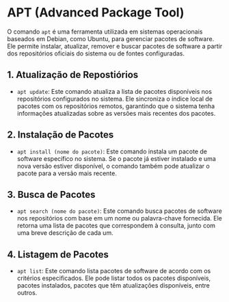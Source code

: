 # APT (Advanced Package Tool)

O comando `apt` é uma ferramenta utilizada em sistemas operacionais baseados em Debian, como Ubuntu, para gerenciar pacotes de software. Ele permite instalar, atualizar, remover e buscar pacotes de software a partir dos repositórios oficiais do sistema ou de fontes configuradas.

## 1. Atualização de Repostiórios
- `apt update`: Este comando atualiza a lista de pacotes disponíveis nos repositórios configurados no sistema. Ele sincroniza o índice local de pacotes com os repositórios remotos, garantindo que o sistema tenha informações atualizadas sobre as versões mais recentes dos pacotes.

## 2. Instalação de Pacotes
- `apt install (nome do pacote)`: Este comando instala um pacote de software específico no sistema. Se o pacote já estiver instalado e uma nova versão estiver disponível, o comando também pode atualizar o pacote para a versão mais recente.

## 3. Busca de Pacotes
- `apt search (nome do pacote)`: Este comando busca pacotes de software nos repositórios com base em um nome ou palavra-chave fornecida. Ele retorna uma lista de pacotes que correspondem à consulta, junto com uma breve descrição de cada um.

## 4. Listagem de Pacotes
- `apt list`: Este comando lista pacotes de software de acordo com os critérios especificados. Ele pode listar todos os pacotes disponíveis, pacotes instalados, pacotes que têm atualizações disponíveis, entre outros.